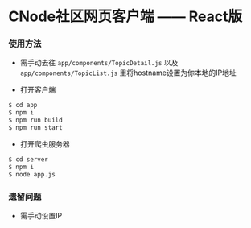 # CNode社区网页客户端 —— React版

### 使用方法

* 需手动去往 `app/components/TopicDetail.js` 以及 `app/components/TopicList.js` 里将hostname设置为你本地的IP地址

* 打开客户端

``` sh
$ cd app
$ npm i
$ npm run build
$ npm run start
```

* 打开爬虫服务器

``` sh
$ cd server
$ npm i
$ node app.js
```

### 遗留问题

* 需手动设置IP
